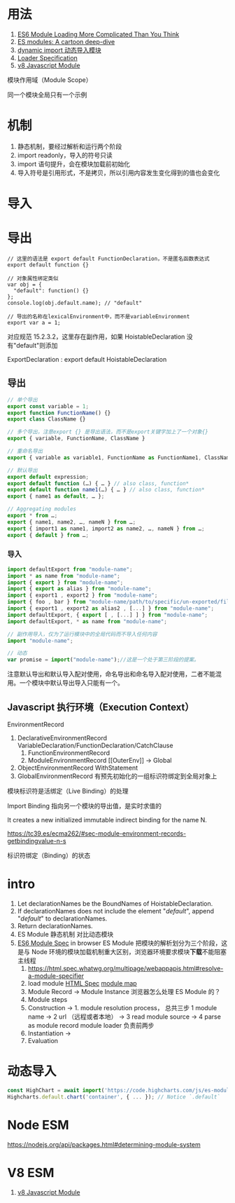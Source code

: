 # 用法

1. [ES6 Module Loading More Complicated Than You Think](https://humanwhocodes.com/blog/2016/04/es6-module-loading-more-complicated-than-you-think/)
1. [ES modules: A cartoon deep-dive](https://hacks.mozilla.org/2018/03/es-modules-a-cartoon-deep-dive/)
1. [dynamic import 动态导入模块](https://github.com/tc39/proposal-dynamic-import)
1. [Loader Specification](https://whatwg.github.io/loader/)
1. [v8 Javascript Module](https://v8.dev/features/modules)

模块作用域（Module Scope）

同一个模块全局只有一个示例

# 机制

1. 静态机制，要经过解析和运行两个阶段
1. import readonly，导入的符号只读
1. import 语句提升，会在模块加载前初始化
1. 导入符号是引用形式，不是拷贝，所以引用内容发生变化得到的值也会变化

# 导入

# 导出

```
// 这里的语法是 export default FunctionDeclaration，不是匿名函数表达式
export default function {}

// 对象属性绑定类似
var obj = {
  "default": function() {}
};
console.log(obj.default.name); // "default"

// 导出的名称在lexicalEnvironment中，而不是variableEnvironment
export var a = 1;
```

对应规范 15.2.3.2，这里存在副作用，如果 HoistableDeclaration 没有"default"则添加

ExportDeclaration : export default HoistableDeclaration

## 导出

```js
// 单个导出
export const variable = 1;
export function FunctionName() {}
export class ClassName {}

// 多个导出，注意export {} 是导出语法，而不是export关键字加上了一个对象{}
export { variable, FunctionName, ClassName }

// 重命名导出
export { variable as variable1, FunctionName as FunctionName1, ClassName as ClassName1 }

// 默认导出
export default expression;
export default function (…) { … } // also class, function*
export default function name1(…) { … } // also class, function*
export { name1 as default, … };

// Aggregating modules
export * from …;
export { name1, name2, …, nameN } from …;
export { import1 as name1, import2 as name2, …, nameN } from …;
export { default } from …;
```

### 导入

```js
import defaultExport from "module-name";
import * as name from "module-name";
import { export } from "module-name";
import { export as alias } from "module-name";
import { export1 , export2 } from "module-name";
import { foo , bar } from "module-name/path/to/specific/un-exported/file";
import { export1 , export2 as alias2 , [...] } from "module-name";
import defaultExport, { export [ , [...] ] } from "module-name";
import defaultExport, * as name from "module-name";

// 副作用导入，仅为了运行模块中的全局代码而不导入任何内容
import "module-name";

// 动态
var promise = import("module-name");//这是一个处于第三阶段的提案。
```

注意默认导出和默认导入配对使用，命名导出和命名导入配对使用，二者不能混用。一个模块中默认导出导入只能有一个。

## Javascript 执行环境（Execution Context）

EnvironmentRecord

1. DeclarativeEnvironmentRecord VariableDeclaration/FunctionDeclaration/CatchClause
   1. FunctionEnvironmentRecord
   1. ModuleEnvironmentRecord [[OuterEnv]] -> Global
1. ObjectEnvironmentRecord WithStatement
1. GlobalEnvironmentRecord 有预先初始化的一组标识符绑定到全局对象上

模块标识符是活绑定（Live Binding）的处理

Import Binding 指向另一个模块的导出值，是实时求值的

It creates a new initialized immutable indirect binding for the name N.

https://tc39.es/ecma262/#sec-module-environment-records-getbindingvalue-n-s

标识符绑定（Binding）的状态

# intro

1. Let declarationNames be the BoundNames of HoistableDeclaration.
2. If declarationNames does not include the element "_default_", append "_default_" to
   declarationNames.
3. Return declarationNames.
4. ES Module 静态机制 对比动态模块
5. [ES6 Module Spec](https://tc39.es/ecma262/#sec-modules) in browser ES Module 把模块的解析划分为三个阶段，这是与 Node 环境的模块加载机制重大区别，浏览器环境要求模块**下载**不能阻塞主线程
   1. https://html.spec.whatwg.org/multipage/webappapis.html#resolve-a-module-specifier
   1. load module [HTML Spec](https://html.spec.whatwg.org/#fetch-a-module-script-tree) [module map](https://html.spec.whatwg.org/multipage/webappapis.html#integration-with-the-javascript-module-system)
   1. Module Record -> Module Instance 浏览器怎么处理 ES Module 的？
   1. Module steps
   1. Construction -> 1. module resolution process， 总共三步 1 module name -> 2 url （远程或者本地） -> 3 read module source -> 4 parse as module record
      module loader 负责前两步
   1. Instantiation ->
   1. Evaluation

# 动态导入

```js
const HighChart = await import('https://code.highcharts.com/js/es-modules/masters/highcharts.src.js');
Highcharts.default.chart('container', { ... }); // Notice `.default`
```

# Node ESM

https://nodejs.org/api/packages.html#determining-module-system

# V8 ESM

1. [v8 Javascript Module](https://v8.dev/features/modules)

